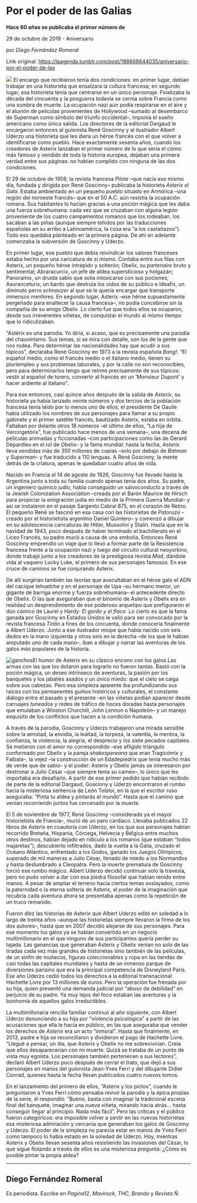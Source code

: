 # Por el poder de las Galias

**Hace 60 años se publicaba el primer número de**

29 de octubre de 2019 - Aniversario

_por Diego Fernández Romeral_

Link original: https://laagenda.tumblr.com/post/188668644035/aniversario-por-el-poder-de-las

![](https://64.media.tumblr.com/cb2058b37aa9c9ce72d5f087030125f9/c9a828575d038dd2-06/s500x750/15b1da8d81e0e35d462627b8d6fe1b589bc79425.jpg)
El encargo que recibieron tenía dos condiciones: en primer lugar, debían trabajar en una historieta que ensalzara la cultura francesa; en segundo lugar, esa historieta tenía que centrarse en un único personaje. Finalizaba la década del cincuenta y la posguerra todavía se cernía sobre Francia como una sombra de muerte. La ocupación nazi aún podía respirarse en el aire y el aluvión de películas provenientes de Hollywood –sumado al desembarco de Superman como símbolo del triunfo occidental–, imponía el sueño americano como única salida. Los directores de la editorial Dargaud le encargaron entonces al guionista René Goscinny y al ilustrador Albert Uderzo una historieta que les diera un héroe francés con el que volver a identificarse como pueblo. Hace exactamente sesenta años, cuando los creadores de Asterix lanzaban el primer número de lo que sería el cómic más famoso y vendido de toda la historia europea, dejaban una primera verdad entre sus páginas: no habían cumplido con ninguna de las dos condiciones. 

El 29 de octubre de 1959, la revista francesa *Pilote* –que nacía ese mismo día, fundada y dirigida por René Goscinny– publicaba la historieta *Asterix el Galo*. Estaba ambientado en un pequeño pueblo situado en Armórica –una región del noroeste francés– que en el 50 A.C. aún resistía la ocupación romana. Sus habitantes lo hacían gracias a una poción mágica que les daba una fuerza sobrehumana: cada vez que se cruzaban con alguna legión proveniente de los cuatro campamentos romanos que los rodeaban, los sacaban a las piñas (aunque siempre teñidos por las traducciones españolas en su arribo a Latinoamérica, la cosa era “a los castañazos”). Todo eso quedaba planteado en la primera página. De ahí en adelante comenzaba la subversión de Goscinny y Uderzo. 

En primer lugar, ese pueblo que debía reivindicar los valores franceses estaba hecho por una caricatura de sí mismo. Contaba entre sus filas con Asterix, un pequeño héroe intrépido y solterón; Obelix, su *partenaire* bruto y sentimental; Abraracurcix, un jefe de aldea supersticioso y holgazán; Panoramix, un druida sabio que solía intoxicarse con sus pociones; Asuranceturix, un bardo que destruía los oídos de su público e Ideafix, un diminuto perro *schnauzer* al que se le quería encargar que transporte inmensos menhires. En segundo lugar, Asterix –ese héroe supuestamente pergeñado para enaltecer la causa francesa–, no podía concebirse sin la compañía de su amigo Obelix. Lo cierto fue que todos ellos se ocuparon, desde sus irreverentes viñetas, de conquistar el mundo al mismo tiempo que lo ridiculizaban. 

“Astérix es una parodia. Yo diría, si acaso, que es precisamente una parodia del chauvinismo. Sus temas, si se mira con detalle, son los de la gente que nos rodea. Para determinar las nacionalidades hay que acudir a sus tópicos”, declaraba René Goscinny en 1973 a la revista española *Bang!*. “El español medio, como el francés medio o el italiano medio, tienen su pluriempleo y sus problemas laborales, y por la calle no son reconocibles, pero para determinarlos tengo que reírme precisamente de sus tópicos: vestir al español de torero, convertir al francés en un ‘Monsieur Dupont’ y hacer ardiente al italiano”. 

Para ese entonces, casi quince años después de la salida de *Asterix*, su historieta ya había lanzado veinte números y dos tercios de la población francesa tenía leído por lo menos uno de ellos; el presidente De Gaulle había utilizado los nombres de sus personajes para llamar a su propio gabinete y el primer satélite francés, bautizado Asterix, estaba en órbita. Faltaban por delante otros 18 números –el último de ellos, “La hija de Vercingetórix”, fue publicado hace menos de una semana–, una decena de películas animadas y ficcionadas –con participaciones como las de Gerard Depardieu en el rol de Obelix– y la fama mundial: hasta la fecha, *Asterix* lleva vendidas más de 350 millones de copias –solo por debajo de *Batman* y *Superman*– y fue traducido a 110 lenguas. A René Goscinny, la mente detrás de la criatura, apenas le quedaban cuatro años de vida. 

Nacido en Francia el 14 de agosto de 1926, Goscinny fue llevado hasta la Argentina junto a toda su familia cuando apenas tenía dos años. Su padre, un ingeniero químico judío, había conseguido un salvoconducto a través de la Jewish Colonization Association –creada por el Barón Maurice de Hirsch para propiciar la emigración judía en medio de la Primera Guerra Mundial– y así se instalaron en el pasaje Sargento Cabral 875, en el corazón de Retiro. El pequeño René se fascinó en esa casa con las historietas de *Patoruzú* –creado por el historietista argentino Daniel Quintero– y comenzó a dibujar en su adolescencia caricaturas de Hitler, Mussolini y Stalin. Hasta que en la navidad de 1943, poco después de haber terminado el bachillerato en el Liceo Francés, su padre murió a causa de una embolia. Entonces René Goscinny emprendió un viaje que lo llevó a formar parte de la Resistencia francesa frente a la ocupación nazi y luego del circuito cultural neoyorkino, donde trabajó junto a los creadores de la prestigiosa revista *Mad*, dándole vida al vaquero Lucky Luke, el primero de sus personajes famosos. En ese cruce de caminos se fue conjurando Asterix.

De allí surgirían también las teorías que auscultaban en el héroe galo el ADN del cacique tehuelche y en el personaje de Upa –su hermano menor, un gigante de barriga enorme y fuerza sobrehumana– el antecedente directo de Obelix. O las que aseguraban que el binomio de Asterix y Obelix era en realidad un desprendimiento de ese poderoso arquetipo que prefiguraron el dúo cómico de Laurel y Hardy: *El gordo y el flaco*. Lo cierto es que la fama ganada por Goscinny en Estados Unidos le valió para ser convocado por la revista francesa *Tintín* a fines de los cincuenta, donde conocería finalmente a Albert Uderzo. Junto a ese ilustrador miope que había nacido con seis dedos en la mano izquierda y otros seis en la derecha –de los que le habían amputado uno de cada mano–, iban a dibujar y narrar las aventuras de los galos más populares de la historia. 

![ganchos](https://64.media.tumblr.com/ec868843fa68daab4021d5d4d23b8d2a/c9a828575d038dd2-39/s500x750/2def9f9572fdd0821124c414fa70fc871c305cdb.jpg)El humor de Asterix en su clásico encono con los galos.Las armas con las que los dotaron para lograrlo no fueron tantas. Bastó con la poción mágica, un deseo intrínseco de aventuras, la pasión por los banquetes y los jabalíes asados y un único miedo: que el cielo se caiga sobre sus cabezas. Pero esa simpleza aparente iba profundizando sus raíces con los permanentes guiños históricos y culturales, el constante diálogo entre el pasado y el presente –en las viñetas podían aparecer desde carruajes *tuneados* y redes de tráfico de hoces doradas hasta personajes que emulaban a Winston Churchill, John Lennon o Napoleón– y un manejo exquisito de los conflictos que hacen a la condición humana.

A través de la parodia, Goscinny y Uderzo trabajaron una mirada sensible sobre la amistad, la envidia, la lealtad, la torpeza, la valentía, la mentira, la confianza, la violencia, la alegría, el desprecio y los siete pecados capitales. Se metieron con el amor no correspondido –ese afligido triángulo conformado por Obelix y la pareja *shakespereana* que eran Tragicómix y Falbala–, la vejez –la construcción de un Edadepiedrix que tenía mucho más de verde que de sabio– y el poder: Asterix y Obelix jamás se interesaron por destronar a Julio César –que siempre tenía su cameo–, lo único que les importaba era desafiarlo. A partir de ese primer pedido que habían recibido de parte de la editorial Dargaud, Goscinny y Uderzo encontraron el rumbo hacia la misteriosa sentencia de León Tolstoi, en la que el escritor ruso aseguraba: “Pinta tu aldea y pintarás el mundo”. Hasta que el camino que venían recorriendo juntos fue cercenado por la muerte. 

El 5 de noviembre de 1977, René Goscinny –considerado ya el mayor historietista de Francia–, murió de un paro cardíaco. Llevaba publicados 22 libros de *Asterix* en coautoría con Uderzo, en los que sus personajes habían recorrido Bretaña, Hispania, Córcega, Helvecia y Bélgica entre muchos otros destinos, habían dejado en ridículo a los romanos (que estaban “todos majaretas”), descubierto infiltrados, dado la vuelta a la Galia, cruzado el Océano Atlántico, enfrentado a los Godos, ganado los Juegos Olímpicos, superado de mil maneras a Julio César, llenado de miedo a los Normandos y hasta deslumbrado a Cleopatra. Pero la muerte prematura de Goscinny torció ese rumbo mágico. Albert Uderzo decidió continuar solo la travesía, pero no pudo volver a dar con esa piedra filosofal que habían tenido entre manos. A pesar de ampliar el terreno hacia ciertos temas soslayados, como la paternidad o la eterna soltería de Asterix, el poder de la imaginación que recubría cada aventura ahora se presentaba apenas como la repetición de un truco remanido. 

Fueron diez las historias de Asterix que Albert Uderzo editó en soledad a lo largo de treinta años –aunque las historietas siempre llevaron la firma de los dos autores–, hasta que en 2007 decidió alejarse de sus personajes. Para ese momento los galos ya se habían convertido en un negocio multimillonario en el que ninguno de sus participantes quería perder su tajada. Las ganancias que generaban Asterix y Obelix venían no solo de las tiradas cada vez más grandes de historietas sino también de las películas, de un sinfín de muñecos, figuras coleccionables y ropa en las tiendas de casi todas las capitales mundiales y hasta de un inmenso parque de diversiones parisino que era la principal competencia de Disneyland Paris. Ese año Uderzo cedió todos los derechos a la editorial transnacional Hachette Livre por 13 millones de euros. Pero la operación fue frenada por su hija, quien presentó una demanda judicial por “abuso de debilidad” en perjuicio de su padre. Ya muy lejos del foco estaban las aventuras y la bonhomía de aquellos galos irreductibles.

La multimillonaria rencilla familiar continuó al año siguiente, con Albert Uderzo denunciando a su hija por “violencia psicológica” a partir de las acusaciones que ella le hacía en público, en las que aseguraba que vender los derechos de *Asterix* era un acto “inmoral”. Hasta que finalmente, en 2013, padre e hija se reconciliaron y dividieron el pago de Hachette Livre. “Llegué a pensar, un día, que Asterix y Obelix no me sobrevivirían. Creía que ellos desaparecerían con mi muerte. Quizá se trataba de un punto de vista muy egoísta. Los personajes también pertenecen a sus lectores”, declaró Albert Uderzo poco después de cerrar el trato, que dejó a sus personajes en manos del guionista Jean-Yves Ferri y del dibujante Didier Conrad, quienes hasta la fecha llevan publicados cuatro nuevos tomos. 

En el lanzamiento del primero de ellos, “Asterix y los píctos”, cuando le preguntaron a Yves Ferri cómo pensaba revivir la parodia y la épica propias de la serie, él respondió: “Bueno, basta con imaginar la tradicional escena final del banquete, imaginar una nueva viñeta, mirando hacia atrás… hasta conseguir llegar al principio. Nada más fácil”. Pero las críticas y el público fueron categóricos: era imposible volver a sentir en las nuevas historietas esa misteriosa admiración y cercanía que generaban los galos de Goscinny y Uderzo. El poder de la simpleza no parecía estar en manos de Yves Ferri como tampoco lo había estado en la soledad de Uderzo. Hoy, mientras Asterix y Obelix llevan sesenta años resistiendo las invasiones del César, lo que sigue flotando a través de ellos es una misteriosa pregunta: ¿Cómo es posible pintar la propia aldea? 

  




---

 Diego Fernández Romeral
------------------------

 Es periodista. Escribe en *Pagina12*, *Mavirock*, *THC*, *Brando* y *Revista Ñ*. 

